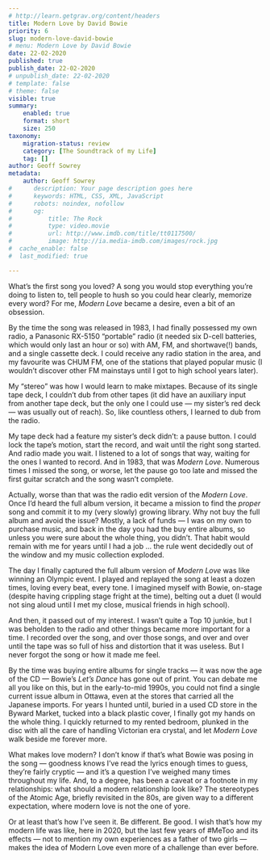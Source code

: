 ```yaml
---
# http://learn.getgrav.org/content/headers
title: Modern Love by David Bowie
priority: 6
slug: modern-love-david-bowie
# menu: Modern Love by David Bowie
date: 22-02-2020
published: true
publish_date: 22-02-2020
# unpublish_date: 22-02-2020
# template: false
# theme: false
visible: true
summary:
    enabled: true
    format: short
    size: 250
taxonomy:
    migration-status: review
    category: [The Soundtrack of my Life]
    tag: []
author: Geoff Sowrey
metadata:
    author: Geoff Sowrey
#      description: Your page description goes here
#      keywords: HTML, CSS, XML, JavaScript
#      robots: noindex, nofollow
#      og:
#          title: The Rock
#          type: video.movie
#          url: http://www.imdb.com/title/tt0117500/
#          image: http://ia.media-imdb.com/images/rock.jpg
#  cache_enable: false
#  last_modified: true

---
```


What’s the first song you loved? A song you would stop everything you’re doing to listen to, tell people to hush so you could hear clearly, memorize every word? For me, *Modern Love* became a desire, even a bit of an obsession.

By the time the song was released in 1983, I had finally possessed my own radio, a Panasonic RX-5150 “portable” radio (it needed six D-cell batteries, which would only last an hour or so) with AM, FM, and shortwave(!) bands, and a single cassette deck. I could receive any radio station in the area, and my favourite was CHUM FM, one of the stations that played popular music (I wouldn’t discover other FM mainstays until I got to high school years later).

My “stereo” was how I would learn to make mixtapes. Because of its single tape deck, I couldn’t dub from other tapes (it did have an auxiliary input from another tape deck, but the only one I could use — my sister’s red deck — was usually out of reach). So, like countless others, I learned to dub from the radio.

My tape deck had a feature my sister’s deck didn’t: a pause button. I could lock the tape’s motion, start the record, and wait until the right song started. And radio made you wait. I listened to a lot of songs that way, waiting for the ones I wanted to record. And in 1983, that was *Modern Love*. Numerous times I missed the song, or worse, let the pause go too late and missed the first guitar scratch and the song wasn’t complete.

Actually, worse than that was the radio edit version of the *Modern Love*. Once I’d heard the full album version, it became a mission to find the *proper* song and commit it to my (very slowly) growing library. Why not buy the full album and avoid the issue? Mostly, a lack of funds — I was on my own to purchase music, and back in the day you had the buy entire albums, so unless you were sure about the whole thing, you didn’t. That habit would remain with me for years until I had a job … the rule went decidedly out of the window and my music collection exploded.

The day I finally captured the full album version of *Modern Love* was like winning an Olympic event. I played and replayed the song at least a dozen times, loving every beat, every tone. I imagined myself with Bowie, on-stage (despite having crippling stage fright at the time), belting out a duet (I would not sing aloud until I met my close, musical friends in high school).

And then, it passed out of my interest. I wasn’t quite a Top 10 junkie, but I was beholden to the radio and other things became more important for a time. I recorded over the song, and over those songs, and over and over until the tape was so full of hiss and distortion that it was useless. But I never forgot the song or how it made me feel.

By the time was buying entire albums for single tracks — it was now the age of the CD — Bowie’s *Let’s Dance* has gone out of print. You can debate me all you like on this, but in the early-to-mid 1990s, you could not find a single current issue album in Ottawa, even at the stores that carried all the Japanese imports. For years I hunted until, buried in a used CD store in the Byward Market, tucked into a black plastic cover, I finally got my hands on the whole thing. I quickly returned to my rented bedroom, plunked in the disc with all the care of handling Victorian era crystal, and let *Modern Love* walk beside me forever more.

What makes love modern? I don’t know if that’s what Bowie was posing in the song — goodness knows I’ve read the lyrics enough times to guess, they’re fairly cryptic — and it’s a question I’ve weighed many times throughout my life. And, to a degree, has been a caveat or a footnote in my relationships: what should a modern relationship look like? The stereotypes of the Atomic Age, briefly revisited in the 80s, are given way to a different expectation, where modern love is not the one of yore.

Or at least that’s how I’ve seen it. Be different. Be good. I wish that’s how my modern life was like, here in 2020, but the last few years of #MeToo and its effects — not to mention my own experiences as a father of two girls — makes the idea of Modern Love even more of a challenge than ever before.